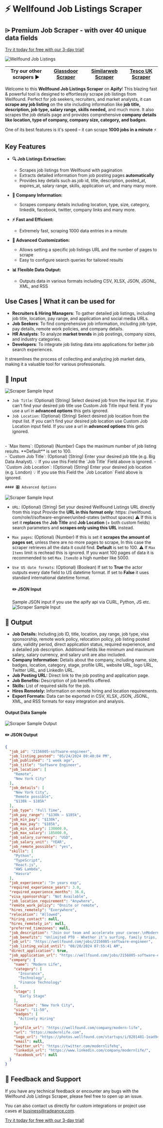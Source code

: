
# ⚡️ Wellfound Job Listings Scraper

## ⌲ Premium Job Scraper - with over 40 unique data fields

[Try it today for free with our 3-day trial! ](https://apify.com/radeance/wellfound-job-listings-scraper)

![Wellfound Job Listings](https://i.imgur.com/p4AKZlg.jpg)

| Try our other scrapers ► | [Glassdoor Scraper](https://github.com/Radeance/glassdoor-scraper-public) | [Similarweb Scraper](https://apify.com/radeance/similarweb-scraper)| [Tesco UK Scraper](https://apify.com/radeance/tesco-scraper)
|----------------------------|-----------------------------|-----------------------------|-----------------------------|

Welcome to this **Wellfound Job Listings Scraper** on **Apify**! This blazing fast & powerful tool is designed to effortlessly scrape job listings from Wellfound. Perfect for job seekers, recruiters, and market analysts, it can **scrape any job listing** on the site including information like **job title, description, job type, salary range, skills needed,** and much more. It also scrapes the job details page and provides comprehensive **company details like location, type of company, company size, category, and badges**.

One of its best features is it's speed – it can scrape **1000 jobs in a minute** ⚡️

## Key Features


- **🔍 Job Listings Extraction:**
  - Scrapes job listings from Wellfound with pagination
  - Extracts detailed information from job posting pages **automatically**
  - Provides key details such as job id, title, description, posted_at, expires_at, salary range, skills, application url, and many many more.

- **🏢 Company Information:**
  - Scrapes company details including location, type, size, category, linkedik, facebook, twitter, company links and many more. 

- **⚡ Fast and Efficient:**
  - Extremely fast, scraping 1000 data entries in a minute

- **🔧 Advanced Customization:**
  - Allows setting a specific job listings URL and the number of pages to scrape
  - Easy to configure search queries for tailored results

- **📊 Flexible Data Output:**
  - Outputs data in various formats including CSV, XLSX, JSON, JSONL, XML, and RSS


## Use Cases | What it can be used for

- **Recruiters & Hiring Managers**: To gather detailed job listings, including job title, location, pay range, and application and social media URLs.
- **Job Seekers**: To find comprehensive job information, including job type, pay details, remote work policies, and company details.
- **HR Analysts**: To analyze **market trends** in job postings, company sizes, and industry categories.
- **Developers**: To integrate job listing data into applications for better job search experiences.

It streamlines the process of collecting and analyzing job market data, making it a valuable tool for various professionals.

## 📌 Input

![Scraper Sample Input](https://i.imgur.com/2xxfspP.png)

- `Job Title`: (Optional) (String) 
Select desired job from the input list. If you can't find your desired job title use Custom Job Title input field. If you use a url in **advanced options** this gets ignored.
- `Job Location`: (Optional) (String) 
Select desired job location from the input list. If you can't find your desired job location use Custom Job Location input field. If you use a url in **advanced options** this gets ignored.
<br>
- `Max Items`: (Optional) (Number) 
Caps the maximum number of job listing results. **Default** is set to 100.
<br>
- `Custom Job Title`: (Optional) (String) 
Enter your desired job title (e.g. Big Data Analyst).
💡 If you use this Field the `Job Title` Field above is ignored.
- `Custom Job Location`: (Optional) (String) 
Enter your desired job location (e.g. London)
💡 If you use this Field the `Job Location` Field above is ignored.


    #### 🎛️ Advanced Options


![Scraper Sample Input](https://i.imgur.com/9wrDUT4.png)
- `URL`: (Optional) (String) 
Set your desired Wellfound Listings URL directly from this input
Provide the **URL in this format only**: https: //wellfound. com/role/l/software-engineer/united-states (without spaces)
⚠️ If this is set it **replaces** the **Job Title** and **Job Location** (+ both  custom fields) search parameters and **scrapes only using this URL** instead.
- `Max pages`: (Optional) (Number) 
If this is set it **scrapes the amount of pages set**, unless there are no more pages to scrape, In this case the scraper retrieves all the data it could find. **Default** is set to 100.
⚠️ If `Max Items` limit is rechead this is ignored. If you want 100 pages of data it is recommended to set `Max Items`to a high number like 5000.
- `Use US date formats`: (Optional) (Boolean) 
If set to **True** the actor outputs every date field to US datetime format. If set to **False** it uses standard international datetime format.

  #### ✏️ JSON Input
  Sample JSON input if you use the apify api via CURL, Python, JS etc.
  ![Scraper Sample Input](https://i.imgur.com/rxbDc1Q.png)

## 📎 Output

- **Job Details:** Including job ID, title, location, pay range, job type, visa sponsorship, remote work policy, relocation policy, job listing posted date, validity period, direct application status, required experience, and a detailed job description. Additional fields like minimum and maximum salary, salary currency, and salary unit are also included.
- **Company Information:** Details about the company, including name, size, badges, location, category, stage, profile URL, website URL, logo URL, Twitter URL, and LinkedIn URL.
- **Job Posting URL:** Direct link to the job posting and application page.
- **Job Benefits:** Description of job benefits offered.
- **Skills:** List of required skills for the job.
- **Hires Remotely:** Information on remote hiring and location requirements.
- **Export Formats:** Data can be exported in CSV, XLSX, JSON, JSONL, XML, and RSS formats for easy integration and analysis.

#### Output Data Sample
  ![Scraper Sample Output](https://i.imgur.com/Zl53Fo3.png)

  #### ✏️ JSON Output
```json
{
  "job_id": "2156005-software-engineer",
  "job_listing_posted": "05/24/2024 09:40:04 PM",
  "job_published": "1 week ago",
  "job_title": "Software Engineer",
  "job_location": [
    "Remote",
    "New York City"
  ],
  "job_details": [
    "New York City",
    "Remote possible",
    "$130k – $185k"
  ],
  "job_type": "Full Time",
  "job_pay_range": "$130k – $185k",
  "job_min_pay": "$130k",
  "job_max_pay": "$185k",
  "job_min_salary": 130000.0,
  "job_max_salary": 185000.0,
  "job_salary_currency": "USD",
  "job_salary_unit": "YEAR",
  "job_remote_possible": "yes",
  "skills": [
    "Python",
    "TypeScript",
    "React.js",
    "AWS Lambda",
    "Hasura"
  ],
  "job_experience": "3+ years exp",
  "required_experience_years": 3.0,
  "required_experience_months": 36.0,
  "visa_sponsorship": "Not Available",
  "job_location_requirement": "Anywhere",
  "remote_work_policy": "Onsite or remote",
  "hires_remotely": "Everywhere",
  "relocation": "Allowed",
  "hiring_contact": null,
  "hires_remotely_in": null,
  "preferred_timezones": null,
  "job_description": "Join our team and accelerate your career.\nModern Life combines great technology with the advice of the country’s top life insurance experts. We help our advisors streamline their practice, so they can focus on building better connections, delivering better solutions, and helping their clients lead better lives.\nWe have raised $20 million in seed funding, led by Thrive Capital, with participation from 12 unicorn founders from Hippo, Plaid, Reddit, Flatiron Health, Newfront, At Bay, Vouch, Cedar, Lattice, and more.\nJoin a passionate team of product-minded technologists and insurance professionals who are at the leading edge of a massive industry. Make a tangible difference in people’s lives and help deliver our mission to help everyone protect what matters most through advanced technology and tailored advice.\nWhat you'll do\n\nWrite high-quality, well-tested code that runs smoothly in production\nContribute to and lead complex projects, and make business vs technology decisions during all phases of the project lifecycle\nWeigh trade-offs and focus on value delivery. A fast-paced startup demands making trade-offs that balance the near term and long term value add of solutions.\nHelp create and uphold our engineering standards and bring consistency to the codebases and processes you build and encounter\n\nYour impact\n\nShape the best practices, product, and more broadly the culture of the company from an early stage. Your DNA will be deep into what and how we build\nCreate contemporary and tech-forward solutions to help insurance agents across the full stack of insurance advice and distribution\nSet the standard for quality and design in an industry that is ripe for innovation\n\nAbout you\n\nYou have 5+ years of experience as a builder shipping to production\nYou’re product-minded and deeply curious and empathetic about your users\nYou have excellent self-management, sense of ownership, and organization\nYou thrives in a dynamic and fast-growing environment with a high degree of ambiguity\nYou’re genuinely excited about tackling hard technical and product problems\n\nBonus points\n\nYou’ve worked as (and loved being) a founding or early engineer\nYou have experience at an insurtech, healthtech or broader fintech company\nYou’ve helped build a successful, fast-growing, product-focused startup\nYou’re excited to share your side projects with us and what you learned from them",
  "job_benefits": "Unlimited PTO - Whether it’s surfing, family trips, or your garden that’s calling – life is for living, so we give you more time for it. Hybrid office culture - You get the best of a modern office environment, plus the flexibility of working from home when you want to. Team events - Get to know the crew at team meals, events, happy hours, offsites, and group celebrations. Great benefits - Enjoy quality health insurance and benefits including, of course, life insurance – and we’ve got just the people to help you with that.",
  "job_url": "https://wellfound.com/jobs/2156005-software-engineer",
  "job_listing_valid_until": "08/20/2024 07:55:41 AM",
  "direct_application": true,
  "job_application_url": "https://wellfound.com/jobs/2156005-software-engineer?autoOpenApplication=true",
  "company": {
    "name": "Modern Life",
    "category": [
      "Insurance",
      "Technology",
      "Finance Technology"
    ],
    "stage": [
      "Early Stage"
    ],
    "location": "New York City",
    "size": "11-50",
    "badges": [
      "Actively Hiring"
    ],
    "profile_url": "https://wellfound.com/company/modern-life",
    "url": "https://modernlife.com",
    "logo_url": "https://photos.wellfound.com/startups/i/8201481-1ead9cf93dac3a86f6756acede6e639b-medium_jpg.jpg?buster=1660069534",
    "email": null,
    "twitter_url": "https://twitter.com/modernlifehq",
    "linkedin_url": "https://www.linkedin.com/company/modernlife/",
    "facebook_url": null
  }
}
```

## 💬 Feedback and Support

If you have any technical feedback or encounter any bugs with the Wellfound Job Listings Scraper, please feel free to open up an issue.

You can also contact us directly for custom integrations or project use cases at business@radeance.com.


[Try it today for free with our 3-day trial! ](https://apify.com/radeance/wellfound-job-listings-scraper)